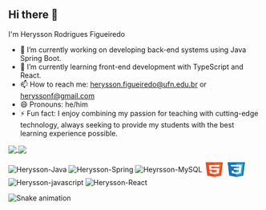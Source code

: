 ## Hi there 👋

I'm Herysson Rodrigues Figueiredo


- 🔭 I’m currently working on developing back-end systems using Java Spring Boot.
- 🌱 I’m currently learning front-end development with TypeScript and React.
- 📫 How to reach me: herysson.figueiredo@ufn.edu.br or heryssonf@gmail.com
- 😄 Pronouns: he/him
- ⚡ Fun fact: I enjoy combining my passion for teaching with cutting-edge technology, always seeking to provide my students with the best learning experience possible.


<a href="https://github.com/anuraghazra/github-readme-stats">
  <img height=200 align="center" src="https://github-readme-stats.vercel.app/api?username=herysson" />
</a>
<a href="https://github.com/anuraghazra/convoychat">
  <img height=200 align="center" src="https://github-readme-stats.vercel.app/api/top-langs?username=herysson&layout=compact&langs_count=8&card_width=320" />
</a>

          
<div style="display: inline_block"><br>       
  <img align="center" alt="Herysson-Java" height="30" width="40" src="https://cdn.jsdelivr.net/gh/devicons/devicon@latest/icons/java/java-original.svg">
  <img align="center" alt="Herysson-Spring" height="30" width="40" src="https://cdn.jsdelivr.net/gh/devicons/devicon@latest/icons/spring/spring-original.svg">
  <img align="center" alt="Heyrsson-MySQL" height="30" width="40" src="https://cdn.jsdelivr.net/gh/devicons/devicon@latest/icons/mysql/mysql-original.svg">
  <img align="center" alt="Herysson-HTML" height="30" width="40" src="https://raw.githubusercontent.com/devicons/devicon/master/icons/html5/html5-original.svg">
  <img align="center" alt="Herysson-CSS" height="30" width="40" src="https://raw.githubusercontent.com/devicons/devicon/master/icons/css3/css3-original.svg">
  <img align="center" alt="Herysson-javascript" height="30" width="40" src="https://cdn.jsdelivr.net/gh/devicons/devicon@latest/icons/javascript/javascript-original.svg">
  <img align="center" alt="Herysson-React" height="30" width="40" src="https://cdn.jsdelivr.net/gh/devicons/devicon@latest/icons/react/react-original.svg" >
</div>


![Snake animation](./dist/snake.svg)

